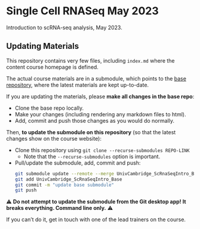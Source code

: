 # Single Cell RNASeq May 2023

Introduction to scRNA-seq analysis, May 2023.


## Updating Materials

This repository contains very few files, including `index.md` where the content course homepage is defined. 

The actual course materials are in a submodule, which points to the [base repository](https://github.com/bioinformatics-core-shared-training/UnivCambridge_ScRnaSeqIntro_Base), where the latest materials are kept up-to-date. 

If you are updating the materials, please **make all changes in the base repo**:

- Clone the base repo locally.
- Make your changes (including rendering any markdown files to html).
- Add, commit and push those changes as you would do normally. 

Then, **to update the submodule on this repository** (so that the latest changes show on the course website):

- Clone this repository using `git clone --recurse-submodules REPO-LINK` 
    - Note that the `--recurse-submodules` option is important.
- Pull/update the submodule, add, commit and push: 
    ```bash
    git submodule update --remote --merge UnivCambridge_ScRnaSeqIntro_Base
    git add UnivCambridge_ScRnaSeqIntro_Base
    git commit -m "update base submodule"
    git push
    ```

⚠️ **Do not attempt to update the submodule from the Git desktop app! 
It breaks everything. 
Command line only.** ⚠️

If you can’t do it, get in touch with one of the lead trainers on the course.

 
